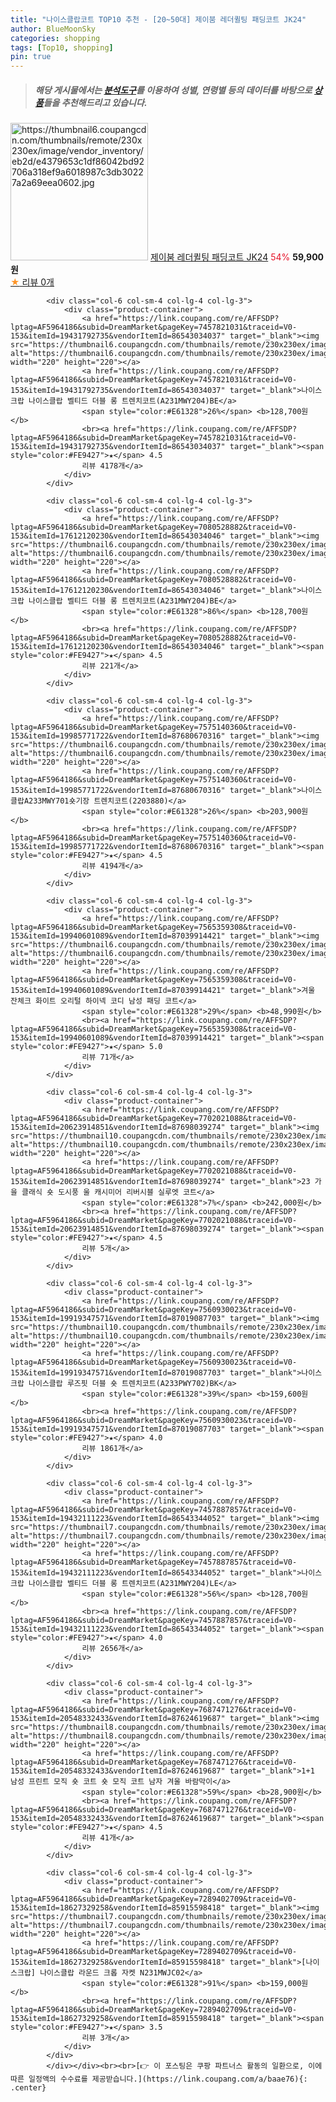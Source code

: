 ```yaml
---
title: "나이스클랍코트 TOP10 추천 - [20~50대] 제이붐 레더퀼팅 패딩코트 JK24"
author: BlueMoonSky
categories: shopping
tags: [Top10, shopping]
pin: true
---
```


> ##### 해당 게시물에서는 [**분석도구**](https://itemscout.io/)를 이용하여 **성별**, **연령별** 등의 데이터를 바탕으로 [**상품**](https://link.coupang.com/a/baae76)들을 추천해드리고 있습니다.
<div class="container"><div class="row">
            <div class="col-6 col-sm-4 col-lg-4 col-lg-3">
                <div class="product-container">
                    <a href="https://link.coupang.com/re/AFFSDP?lptag=AF5964186&subid=DreamMarket&pageKey=6921452317&traceid=V0-153&itemId=16716487479&vendorItemId=83898731858" target="_blank"><img src="https://thumbnail6.coupangcdn.com/thumbnails/remote/230x230ex/image/vendor_inventory/eb2d/e4379653c1df86042bd92706a318ef9a6018987c3db30227a2a69eea0602.jpg" alt="https://thumbnail6.coupangcdn.com/thumbnails/remote/230x230ex/image/vendor_inventory/eb2d/e4379653c1df86042bd92706a318ef9a6018987c3db30227a2a69eea0602.jpg" width="220" height="220"></a>
                    <a href="https://link.coupang.com/re/AFFSDP?lptag=AF5964186&subid=DreamMarket&pageKey=6921452317&traceid=V0-153&itemId=16716487479&vendorItemId=83898731858" target="_blank">제이붐 레더퀼팅 패딩코트 JK24</a>
                    <span style="color:#E61328">54%</span> <b>59,900원</b>
                    <br><a href="https://link.coupang.com/re/AFFSDP?lptag=AF5964186&subid=DreamMarket&pageKey=6921452317&traceid=V0-153&itemId=16716487479&vendorItemId=83898731858" target="_blank"><span style="color:#FE9427">★</span> 
                    리뷰 0개</a>
                </div>
            </div>
            
            <div class="col-6 col-sm-4 col-lg-4 col-lg-3">
                <div class="product-container">
                    <a href="https://link.coupang.com/re/AFFSDP?lptag=AF5964186&subid=DreamMarket&pageKey=7457821031&traceid=V0-153&itemId=19431792735&vendorItemId=86543034037" target="_blank"><img src="https://thumbnail6.coupangcdn.com/thumbnails/remote/230x230ex/image/vendor_inventory/21f6/764a40cc9945a2e5d071af81b7c4ee2b0007d7437abbaed3996b581b8f61.jpg" alt="https://thumbnail6.coupangcdn.com/thumbnails/remote/230x230ex/image/vendor_inventory/21f6/764a40cc9945a2e5d071af81b7c4ee2b0007d7437abbaed3996b581b8f61.jpg" width="220" height="220"></a>
                    <a href="https://link.coupang.com/re/AFFSDP?lptag=AF5964186&subid=DreamMarket&pageKey=7457821031&traceid=V0-153&itemId=19431792735&vendorItemId=86543034037" target="_blank">나이스크랍 나이스클랍 벨티드 더블 롱 트렌치코트(A231MWY204)BE</a>
                    <span style="color:#E61328">26%</span> <b>128,700원</b>
                    <br><a href="https://link.coupang.com/re/AFFSDP?lptag=AF5964186&subid=DreamMarket&pageKey=7457821031&traceid=V0-153&itemId=19431792735&vendorItemId=86543034037" target="_blank"><span style="color:#FE9427">★</span> 4.5
                    리뷰 4178개</a>
                </div>
            </div>
            
            <div class="col-6 col-sm-4 col-lg-4 col-lg-3">
                <div class="product-container">
                    <a href="https://link.coupang.com/re/AFFSDP?lptag=AF5964186&subid=DreamMarket&pageKey=7080528882&traceid=V0-153&itemId=17612120230&vendorItemId=86543034046" target="_blank"><img src="https://thumbnail6.coupangcdn.com/thumbnails/remote/230x230ex/image/vendor_inventory/21f6/764a40cc9945a2e5d071af81b7c4ee2b0007d7437abbaed3996b581b8f61.jpg" alt="https://thumbnail6.coupangcdn.com/thumbnails/remote/230x230ex/image/vendor_inventory/21f6/764a40cc9945a2e5d071af81b7c4ee2b0007d7437abbaed3996b581b8f61.jpg" width="220" height="220"></a>
                    <a href="https://link.coupang.com/re/AFFSDP?lptag=AF5964186&subid=DreamMarket&pageKey=7080528882&traceid=V0-153&itemId=17612120230&vendorItemId=86543034046" target="_blank">나이스크랍 나이스클랍 벨티드 더블 롱 트렌치코트(A231MWY204)BE</a>
                    <span style="color:#E61328">86%</span> <b>128,700원</b>
                    <br><a href="https://link.coupang.com/re/AFFSDP?lptag=AF5964186&subid=DreamMarket&pageKey=7080528882&traceid=V0-153&itemId=17612120230&vendorItemId=86543034046" target="_blank"><span style="color:#FE9427">★</span> 4.5
                    리뷰 221개</a>
                </div>
            </div>
            
            <div class="col-6 col-sm-4 col-lg-4 col-lg-3">
                <div class="product-container">
                    <a href="https://link.coupang.com/re/AFFSDP?lptag=AF5964186&subid=DreamMarket&pageKey=7575140360&traceid=V0-153&itemId=19985771722&vendorItemId=87680670316" target="_blank"><img src="https://thumbnail6.coupangcdn.com/thumbnails/remote/230x230ex/image/vendor_inventory/80ae/7d754d3d73da7b042ae5d08b7091294565fa9e4ec4afb35a5ed1314e6351.jpg" alt="https://thumbnail6.coupangcdn.com/thumbnails/remote/230x230ex/image/vendor_inventory/80ae/7d754d3d73da7b042ae5d08b7091294565fa9e4ec4afb35a5ed1314e6351.jpg" width="220" height="220"></a>
                    <a href="https://link.coupang.com/re/AFFSDP?lptag=AF5964186&subid=DreamMarket&pageKey=7575140360&traceid=V0-153&itemId=19985771722&vendorItemId=87680670316" target="_blank">나이스클랍A233MWY701숏기장 트렌치코트(2203880)</a>
                    <span style="color:#E61328">26%</span> <b>203,900원</b>
                    <br><a href="https://link.coupang.com/re/AFFSDP?lptag=AF5964186&subid=DreamMarket&pageKey=7575140360&traceid=V0-153&itemId=19985771722&vendorItemId=87680670316" target="_blank"><span style="color:#FE9427">★</span> 4.5
                    리뷰 4194개</a>
                </div>
            </div>
            
            <div class="col-6 col-sm-4 col-lg-4 col-lg-3">
                <div class="product-container">
                    <a href="https://link.coupang.com/re/AFFSDP?lptag=AF5964186&subid=DreamMarket&pageKey=7565359308&traceid=V0-153&itemId=19940601089&vendorItemId=87039914421" target="_blank"><img src="https://thumbnail6.coupangcdn.com/thumbnails/remote/230x230ex/image/vendor_inventory/5f4f/7c8bfad25f7acc2489d35556dbbdfb48d714b1f1ef55564e7318579d3876.jpg" alt="https://thumbnail6.coupangcdn.com/thumbnails/remote/230x230ex/image/vendor_inventory/5f4f/7c8bfad25f7acc2489d35556dbbdfb48d714b1f1ef55564e7318579d3876.jpg" width="220" height="220"></a>
                    <a href="https://link.coupang.com/re/AFFSDP?lptag=AF5964186&subid=DreamMarket&pageKey=7565359308&traceid=V0-153&itemId=19940601089&vendorItemId=87039914421" target="_blank">겨울 잔체크 화이트 오리털 하이넥 코디 남성 패딩 코트</a>
                    <span style="color:#E61328">29%</span> <b>48,990원</b>
                    <br><a href="https://link.coupang.com/re/AFFSDP?lptag=AF5964186&subid=DreamMarket&pageKey=7565359308&traceid=V0-153&itemId=19940601089&vendorItemId=87039914421" target="_blank"><span style="color:#FE9427">★</span> 5.0
                    리뷰 71개</a>
                </div>
            </div>
            
            <div class="col-6 col-sm-4 col-lg-4 col-lg-3">
                <div class="product-container">
                    <a href="https://link.coupang.com/re/AFFSDP?lptag=AF5964186&subid=DreamMarket&pageKey=7702021088&traceid=V0-153&itemId=20623914851&vendorItemId=87698039274" target="_blank"><img src="https://thumbnail10.coupangcdn.com/thumbnails/remote/230x230ex/image/vendor_inventory/596c/b28ad38c1a5bf5cdec88f955c5e307b18697e8eaae1c8e20b3ebdb8861c5.jpg" alt="https://thumbnail10.coupangcdn.com/thumbnails/remote/230x230ex/image/vendor_inventory/596c/b28ad38c1a5bf5cdec88f955c5e307b18697e8eaae1c8e20b3ebdb8861c5.jpg" width="220" height="220"></a>
                    <a href="https://link.coupang.com/re/AFFSDP?lptag=AF5964186&subid=DreamMarket&pageKey=7702021088&traceid=V0-153&itemId=20623914851&vendorItemId=87698039274" target="_blank">23 가을 클래식 숏 도시풍 울 캐시미어 리버시블 실루엣 코트</a>
                    <span style="color:#E61328">7%</span> <b>242,000원</b>
                    <br><a href="https://link.coupang.com/re/AFFSDP?lptag=AF5964186&subid=DreamMarket&pageKey=7702021088&traceid=V0-153&itemId=20623914851&vendorItemId=87698039274" target="_blank"><span style="color:#FE9427">★</span> 4.5
                    리뷰 5개</a>
                </div>
            </div>
            
            <div class="col-6 col-sm-4 col-lg-4 col-lg-3">
                <div class="product-container">
                    <a href="https://link.coupang.com/re/AFFSDP?lptag=AF5964186&subid=DreamMarket&pageKey=7560930023&traceid=V0-153&itemId=19919347571&vendorItemId=87019087703" target="_blank"><img src="https://thumbnail10.coupangcdn.com/thumbnails/remote/230x230ex/image/vendor_inventory/82f4/d96a03abc51df2f95591930c4976e3ecdc21c461c6fbbba35884bb64c2f4.jpg" alt="https://thumbnail10.coupangcdn.com/thumbnails/remote/230x230ex/image/vendor_inventory/82f4/d96a03abc51df2f95591930c4976e3ecdc21c461c6fbbba35884bb64c2f4.jpg" width="220" height="220"></a>
                    <a href="https://link.coupang.com/re/AFFSDP?lptag=AF5964186&subid=DreamMarket&pageKey=7560930023&traceid=V0-153&itemId=19919347571&vendorItemId=87019087703" target="_blank">나이스크랍 나이스클랍 루즈핏 더블 숏 트렌치코트(A233PWY702)BK</a>
                    <span style="color:#E61328">39%</span> <b>159,600원</b>
                    <br><a href="https://link.coupang.com/re/AFFSDP?lptag=AF5964186&subid=DreamMarket&pageKey=7560930023&traceid=V0-153&itemId=19919347571&vendorItemId=87019087703" target="_blank"><span style="color:#FE9427">★</span> 4.0
                    리뷰 1861개</a>
                </div>
            </div>
            
            <div class="col-6 col-sm-4 col-lg-4 col-lg-3">
                <div class="product-container">
                    <a href="https://link.coupang.com/re/AFFSDP?lptag=AF5964186&subid=DreamMarket&pageKey=7457887857&traceid=V0-153&itemId=19432111223&vendorItemId=86543344052" target="_blank"><img src="https://thumbnail7.coupangcdn.com/thumbnails/remote/230x230ex/image/vendor_inventory/4453/4a653428ee6c09955e91b7222cfc18088a39b09a1a10d0c16f805788f0e2.jpg" alt="https://thumbnail7.coupangcdn.com/thumbnails/remote/230x230ex/image/vendor_inventory/4453/4a653428ee6c09955e91b7222cfc18088a39b09a1a10d0c16f805788f0e2.jpg" width="220" height="220"></a>
                    <a href="https://link.coupang.com/re/AFFSDP?lptag=AF5964186&subid=DreamMarket&pageKey=7457887857&traceid=V0-153&itemId=19432111223&vendorItemId=86543344052" target="_blank">나이스크랍 나이스클랍 벨티드 더블 롱 트렌치코트(A231MWY204)LE</a>
                    <span style="color:#E61328">56%</span> <b>128,700원</b>
                    <br><a href="https://link.coupang.com/re/AFFSDP?lptag=AF5964186&subid=DreamMarket&pageKey=7457887857&traceid=V0-153&itemId=19432111223&vendorItemId=86543344052" target="_blank"><span style="color:#FE9427">★</span> 4.0
                    리뷰 2656개</a>
                </div>
            </div>
            
            <div class="col-6 col-sm-4 col-lg-4 col-lg-3">
                <div class="product-container">
                    <a href="https://link.coupang.com/re/AFFSDP?lptag=AF5964186&subid=DreamMarket&pageKey=7687471276&traceid=V0-153&itemId=20548332433&vendorItemId=87624619687" target="_blank"><img src="https://thumbnail8.coupangcdn.com/thumbnails/remote/230x230ex/image/vendor_inventory/0d20/1d1153b599b6e5a1ca22a197babad1a98be60b610c7fd1d1fbb77fe4a985.jpg" alt="https://thumbnail8.coupangcdn.com/thumbnails/remote/230x230ex/image/vendor_inventory/0d20/1d1153b599b6e5a1ca22a197babad1a98be60b610c7fd1d1fbb77fe4a985.jpg" width="220" height="220"></a>
                    <a href="https://link.coupang.com/re/AFFSDP?lptag=AF5964186&subid=DreamMarket&pageKey=7687471276&traceid=V0-153&itemId=20548332433&vendorItemId=87624619687" target="_blank">1+1 남성 프린트 모직 숏 코트 숏 모직 코트 남자 겨울 바람막이</a>
                    <span style="color:#E61328">59%</span> <b>28,900원</b>
                    <br><a href="https://link.coupang.com/re/AFFSDP?lptag=AF5964186&subid=DreamMarket&pageKey=7687471276&traceid=V0-153&itemId=20548332433&vendorItemId=87624619687" target="_blank"><span style="color:#FE9427">★</span> 4.5
                    리뷰 41개</a>
                </div>
            </div>
            
            <div class="col-6 col-sm-4 col-lg-4 col-lg-3">
                <div class="product-container">
                    <a href="https://link.coupang.com/re/AFFSDP?lptag=AF5964186&subid=DreamMarket&pageKey=7289402709&traceid=V0-153&itemId=18627329258&vendorItemId=85915598418" target="_blank"><img src="https://thumbnail7.coupangcdn.com/thumbnails/remote/230x230ex/image/vendor_inventory/003d/fa23f2713f211fe72fbc62a4e7ae1f1c7a9b919f831502a6e152e1643dc4.jpg" alt="https://thumbnail7.coupangcdn.com/thumbnails/remote/230x230ex/image/vendor_inventory/003d/fa23f2713f211fe72fbc62a4e7ae1f1c7a9b919f831502a6e152e1643dc4.jpg" width="220" height="220"></a>
                    <a href="https://link.coupang.com/re/AFFSDP?lptag=AF5964186&subid=DreamMarket&pageKey=7289402709&traceid=V0-153&itemId=18627329258&vendorItemId=85915598418" target="_blank">[나이스크랍] 나이스클랍 라운드 크롭 자켓 N231MWJC02</a>
                    <span style="color:#E61328">91%</span> <b>159,000원</b>
                    <br><a href="https://link.coupang.com/re/AFFSDP?lptag=AF5964186&subid=DreamMarket&pageKey=7289402709&traceid=V0-153&itemId=18627329258&vendorItemId=85915598418" target="_blank"><span style="color:#FE9427">★</span> 3.5
                    리뷰 3개</a>
                </div>
            </div>
            </div></div><br><br>[👉 이 포스팅은 쿠팡 파트너스 활동의 일환으로, 이에 따른 일정액의 수수료를 제공받습니다.](https://link.coupang.com/a/baae76){: .center}